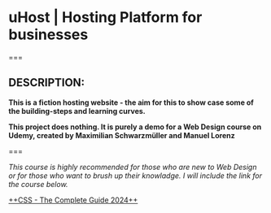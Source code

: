 # uHost | Hosting Platform for businesses

===

## DESCRIPTION:

**This is a fiction hosting website - the aim for this to show case some of the building-steps and learning curves.**

**This project does nothing. It is purely a demo for a Web Design course on Udemy, created by Maximilian Schwarzmüller and Manuel Lorenz**

===

_This course is highly recommended for those who are new to Web Design or for those who want to brush up their knowladge. I will include the link for the course below._

[++CSS - The Complete Guide 2024++](https://www.udemy.com/course/css-the-complete-guide-incl-flexbox-grid-sass/learn/lecture/9566924#overview)

